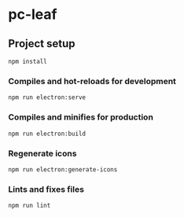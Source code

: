 # pc-leaf

## Project setup
```
npm install
```

### Compiles and hot-reloads for development
```
npm run electron:serve
```

### Compiles and minifies for production
```
npm run electron:build
```

### Regenerate icons 
```
npm run electron:generate-icons
```

### Lints and fixes files
```
npm run lint
```